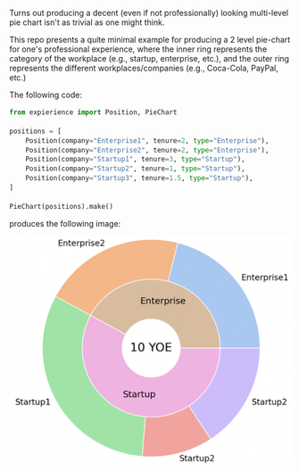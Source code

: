 Turns out producing a decent (even if not professionally) looking multi-level pie chart isn't as trivial as one might
think.

This repo presents a quite minimal example for producing a 2 level pie-chart for one's professional experience,
where the inner ring represents the category of the workplace (e.g., startup, enterprise, etc.), and the outer ring
represents the different workplaces/companies (e.g., Coca-Cola, PayPal, etc.)

The following code:

```python
from expierience import Position, PieChart

positions = [
    Position(company="Enterprise1", tenure=2, type="Enterprise"),
    Position(company="Enterprise2", tenure=2, type="Enterprise"),
    Position(company="Startup1", tenure=3, type="Startup"),
    Position(company="Startup2", tenure=1, type="Startup"),
    Position(company="Startup3", tenure=1.5, type="Startup"),
]

PieChart(positions).make()
```

produces the following image:

![Two level pie chart](example.png)
